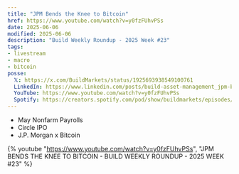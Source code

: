 ```yaml
---
title: "JPM Bends the Knee to Bitcoin"
href: https://www.youtube.com/watch?v=y0fzFUhvPSs
date: 2025-06-06
modified: 2025-06-06
description: "Build Weekly Roundup - 2025 Week #23"
tags:
- livestream
- macro
- bitcoin
posse:
  𝕏: https://x.com/BuildMarkets/status/1925693938549100761
  LinkedIn: https://www.linkedin.com/posts/build-asset-management_jpm-bends-the-knee-to-bitcoin-build-weekly-activity-7336863815914921984-BiMo
  YouTube: https://www.youtube.com/watch?v=y0fzFUhvPSs
  Spotify: https://creators.spotify.com/pod/show/buildmarkets/episodes/JPM-BENDS-THE-KNEE-TO-BITCOIN---BUILD-WEEKLY-ROUNDUP---2025-WEEK-23-e33td1r
---
```


- May Nonfarm Payrolls
- Circle IPO
- J.P. Morgan x Bitcoin

{% youtube "https://www.youtube.com/watch?v=y0fzFUhvPSs", "JPM BENDS THE KNEE TO BITCOIN - BUILD WEEKLY ROUNDUP - 2025 WEEK #23" %}
